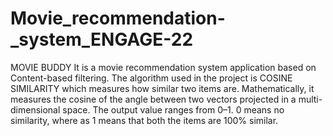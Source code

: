 # Movie_recommendation-_system_ENGAGE-22
MOVIE BUDDY 
It is a movie recommendation system application based on Content-based filtering. The algorithm used in the project is COSINE SIMILARITY which  measures how similar two items are. Mathematically, it measures the cosine of the angle between two vectors projected in a multi-dimensional space. The output value ranges from 0–1. 0 means no similarity, where as 1 means that both the items are 100% similar.
